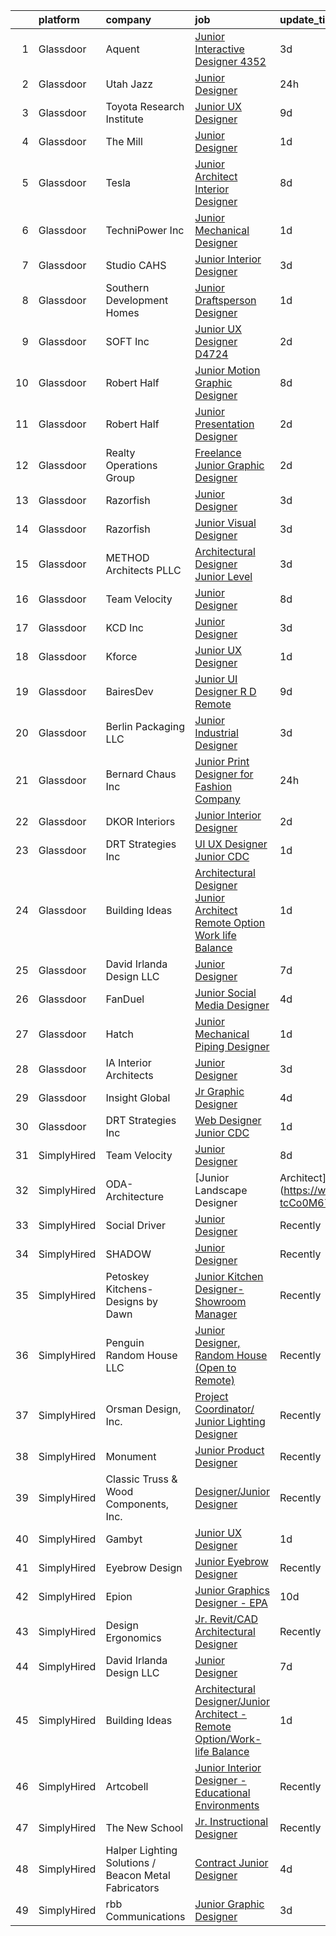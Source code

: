 

|    | platform    | company                                              | job                                                                                                                                                                                                                                                                                                                                                                                                                                                                                                                                                                                                                                                                                                                                                                                                                                                                                                                                                                      | update_time   | location              |
|---:|:------------|:-----------------------------------------------------|:-------------------------------------------------------------------------------------------------------------------------------------------------------------------------------------------------------------------------------------------------------------------------------------------------------------------------------------------------------------------------------------------------------------------------------------------------------------------------------------------------------------------------------------------------------------------------------------------------------------------------------------------------------------------------------------------------------------------------------------------------------------------------------------------------------------------------------------------------------------------------------------------------------------------------------------------------------------------------|:--------------|:----------------------|
|  1 | Glassdoor   | Aquent                                               | [Junior Interactive Designer  4352 ](https://www.glassdoor.com/partner/jobListing.htm?pos=111&ao=1110586&s=58&guid=00000183926507418f9811ee84a35652&src=GD_JOB_AD&t=SR&vt=w&cs=1_8cbd08b0&cb=1664608438414&jobListingId=1008165513680&cpc=3BA4CE39D5B5DEF5&jrtk=3-0-1ge96a1r2is25801-1ge96a1rjim8q800-bf130ab23b83691d--6NYlbfkN0DMrcEu7yrtATojKJA7cEzGQ3FdRGWLh0CZQInL4ECGI9gD0Wolx9R2v-Aex0-GK04wuCgzflPBRkRQfW92hu5bdB7I5i80oD0xKC7ZbT0oWx1mhDK9tT_G3lq83ALv5_npUo_hMljb4KaRsw9wJdbbIoRv6v9BEzOoHSMB09PFnHGyq9c7arbkhbwgXwq0LU5AgcN_Tl6IwFUnOY1zxIfQrfnjqznLI4sikjOPDUyrINFHpEwrN9dD0q9zIVjPtis-IER5X9ATDTtFP93ux94HSnABtSEDUhqYFJ38ZW17Gud0J_gftYiXHKTCuCVB0s7zLXHZ_EZ4dVHjF0AYRB1tT2LP7hi7lxxn8v-exND1X5K4QlVQKr1CPbxUjdTkxZfPx_k23KRZVvpfcdvFnihbf7ekDmFZASPstYwysc2ftzp_-EQRNwEZHUStEZEcV-bRs7Klfkf2xA%3D%3D)                                                                                                                                                     | 3d            | Santa Monica, CA      |
|  2 | Glassdoor   | Utah Jazz                                            | [Junior Designer](https://www.glassdoor.com/partner/jobListing.htm?pos=118&ao=1136043&s=58&guid=00000183926507418f9811ee84a35652&src=GD_JOB_AD&t=SR&vt=w&cs=1_52f85788&cb=1664608438416&jobListingId=1008174859367&jrtk=3-0-1ge96a1r2is25801-1ge96a1rjim8q800-e9707c9f0800f81b-)                                                                                                                                                                                                                                                                                                                                                                                                                                                                                                                                                                                                                                                                                         | 24h           | Salt Lake City, UT    |
|  3 | Glassdoor   | Toyota Research Institute                            | [Junior UX Designer](https://www.glassdoor.com/partner/jobListing.htm?pos=109&ao=1110586&s=58&guid=00000183926507418f9811ee84a35652&src=GD_JOB_AD&t=SR&vt=w&ea=1&cs=1_41881493&cb=1664608438414&jobListingId=1008154395626&cpc=AC285F3A3ECA6BB0&jrtk=3-0-1ge96a1r2is25801-1ge96a1rjim8q800-f67843274f24dfd7--6NYlbfkN0DSgjPPcnEdvoK3uuxfISLALE6pB1FR7YSHOr_tSg5_QGIhoz_2VqUepdcKLBLI_zT8gjyfR1r67aOTbgheK19SQpXGle3g4VY2c30lMRAY4mIgBgEwCLhgJWsabSw76xIdLQzQTrpVtAGGFxggeZHQv2ARMYsVTb7oNmNoJVFJjyIc4Ag7TCw6dfOyo7RENR0b_lTTMetyysJI5VzKnltDWLQRyr4jphbxb8fsERigo8zDhsydfQYoLYa9EQIQ0l1Xz76nJzwWt9XJAFH0bICneM2JTP3x7dLfp3bWu37g6sxAr-0fdzOG4Y_22htG5zHz-Yyx5IzUJZsvkBoX6ay6FZ9-zc-NgcETq-cBhZriw9VFBErPXpexUwqBXBT_9wo2D_Dvf4Q_RC7ab__dY3t__9Q34_WSzReW8wHxwEmv00znemD1fMgg8_V1V61AxGM93DISoX1Tt9nZHD3oypvtIBbuaZ8MdSxivDPyiHL9_iKpijf_vfqzYDRKeaIxRo7MKW9d5D7a2X0yTvThvsdBfLPLKZbj0ejqvzGJ-VJkf19i_x-yUN8edMebwHpuSHg%3D)                                              | 9d            | Los Altos, CA         |
|  4 | Glassdoor   | The Mill                                             | [Junior Designer](https://www.glassdoor.com/partner/jobListing.htm?pos=130&ao=1136043&s=58&guid=00000183926507418f9811ee84a35652&src=GD_JOB_AD&t=SR&vt=w&ea=1&cs=1_d6708704&cb=1664608438416&jobListingId=1008172673054&jrtk=3-0-1ge96a1r2is25801-1ge96a1rjim8q800-1a6e140fb066fe51-)                                                                                                                                                                                                                                                                                                                                                                                                                                                                                                                                                                                                                                                                                    | 1d            | Chicago, IL           |
|  5 | Glassdoor   | Tesla                                                | [Junior Architect   Interior Designer](https://www.glassdoor.com/partner/jobListing.htm?pos=106&ao=1110586&s=58&guid=00000183926507418f9811ee84a35652&src=GD_JOB_AD&t=SR&vt=w&cs=1_d8d31a9c&cb=1664608438413&jobListingId=1008157147737&cpc=8795CF9063CD573D&jrtk=3-0-1ge96a1r2is25801-1ge96a1rjim8q800-baab56ef739f0413--6NYlbfkN0BkX03mv_qGbDFMol2YHqLRvzzvm2LmpzMO_FcYL_FtJlnJTzsjtFTdelRG5HbGrIeCZP9oCSI6IjmtPfiaj1XlVDlKXTdk79O9MqA69GgrhOkpmoaxVkjofgwpyWtxEPX-zC5RzbA9b3UcYY3vSKuaYyofKiHffW3Wu3hWJtqiaDtlNZDyrOjV8iF2aLI5j3uX9SgGKw9RxB3NrQLO7AM1FmoxbruZuuiyP6cyd6NofkF9QExgrOqlsRv8s55_2VTjiRjD8FAqTMFft23g1Cx7NbBjtA3lM1pMgLNLW3w1WZLe-RPh1l3dCGeze8GNB06v8VvwTZZ19Sr8QImlrow8_h1lv234LosSuZS5CHN8Pq-d-DzMTpmpC-L70uhsnGY7DsWd3oq-Vq5-dF1JzzfpqerUAoSaFdzMHbWMbBNXsGNmcJADEAJPSMoftNUBYERDds_XSGTvLHRt7Qpd7aaKkYe4DLsZd6P257GueOhmI-3H_YbtFeVgBG0r0uptJb4%3D)                                                                                                 | 8d            | Austin, TX            |
|  6 | Glassdoor   | TechniPower  Inc                                     | [Junior Mechanical Designer](https://www.glassdoor.com/partner/jobListing.htm?pos=110&ao=1110586&s=58&guid=00000183926507418f9811ee84a35652&src=GD_JOB_AD&t=SR&vt=w&ea=1&cs=1_d755ba49&cb=1664608438415&jobListingId=1008172125132&cpc=2CAED5C921A5F994&jrtk=3-0-1ge96a1r2is25801-1ge96a1rjim8q800-f52e1ccd3b06f414--6NYlbfkN0A7LAYSLqlkLy_r0i5tVNoFSGcucp6jV-tUu2JSK2volzBU0MjrQquixWrco1JNan327eSMvcoMgnNaCX587zSnhLOdXNSXnCSoZ286WFM5B3XZXJRC3uZ9C4nb6d4_lLqZtIRz8_ZMF7qHbcJgsHI1pvOL2ZzHTXEHlHnFKB9JK44jy51IhCc1eBLCRXyxfEAlQt_Z4S6cdZYnT7FAyNUbJpfDkgWQCMDQMG27-Ln9raStkC6LNr3_CiAEV1FE_5QPG9c6dBlfZDCxqJVMjHSwHhm3YQ4IgTE9Narz_U0TxJ6w2pI0DbBHC-tIAQGUbbSCm9oIlIUX-IpZdlIzAHwxdxuR2Q1h5YsEofFerOyxxfQVkoFpHXlHRqypLfAS9YHi7EqY9xVmlgRJU-KyOmXfcAlpfc-urQ7ADfDxQwVsxOQookXkCJs61emNsuunezRdY9yvAP8QFQ_M-JCdzlYb7wnzFHa28yLV9XYhKL6zsrM2eTqpQDxKS9rCAPIkMTVzRC4AuP87VVNWx44Wh4Ium0iIwYl8kcARiZO4avgYufHR7QyAYA_kfzKurxQhpSg%3D)                                      | 1d            | Crestwood, MO         |
|  7 | Glassdoor   | Studio CAHS                                          | [Junior Interior Designer](https://www.glassdoor.com/partner/jobListing.htm?pos=102&ao=1110586&s=58&guid=00000183926507418f9811ee84a35652&src=GD_JOB_AD&t=SR&vt=w&ea=1&cs=1_3c792c47&cb=1664608438412&jobListingId=1008165933467&cpc=853DEF62E69EE75B&jrtk=3-0-1ge96a1r2is25801-1ge96a1rjim8q800-a01a5fd29f97d5c4--6NYlbfkN0DI5hppOxWOBgc174CRcwCmRLsHO3FD312RuL3u3fOfFBm2g3QpF4lgnho_ExlUiGkhkr70htCxpGbDgmcJR9_63K7l6s2u-FTfni3c7wjkBfzyRznSnZAaU-Ca0kRfKpIFXjn1Crtz2B2Yu-4kctoevK_Au9y-5ZC5vwDwulv-simWz9TDG3D9WfyyjwlKQSLy5jtyYOpHIPMndjCM5kbQSmQ92lTTybsCog0uYR_DHHwaZAK19fnQCnm9vks205hA_1ZWsSRYDqj7ECznuRWi0TwVALFITLwJq7m9HTES1586aSKuwgy99J8fmAJzRT-Ks3pa2_iTnAdcnc_QOTVwD3JrVZD3CGi2NfwvlIvdt8vrZd8b5v_Yv19M1l0rCq3s6d7hjAtscdjosmtwN3COvTjrxCjkkdsLLjWTl2Cd2yE1h7oXnCtsen5Bw53RdCV63egAOyUW5RLiLQdtqCAHhVYtkY2K7XBX-xOICVyGhzfyCxvqb_V0NAS-bIFzShySQXZ-kBTCjoLRFtPpObyg)                                                                                      | 3d            | New York, NY          |
|  8 | Glassdoor   | Southern Development Homes                           | [Junior Draftsperson Designer](https://www.glassdoor.com/partner/jobListing.htm?pos=119&ao=1136043&s=58&guid=00000183926507418f9811ee84a35652&src=GD_JOB_AD&t=SR&vt=w&ea=1&cs=1_8efaf568&cb=1664608438416&jobListingId=1008171027254&jrtk=3-0-1ge96a1r2is25801-1ge96a1rjim8q800-e982a287aa41a65c-)                                                                                                                                                                                                                                                                                                                                                                                                                                                                                                                                                                                                                                                                       | 1d            | Charlottesville, VA   |
|  9 | Glassdoor   | SOFT Inc                                             | [Junior UX Designer   D4724](https://www.glassdoor.com/partner/jobListing.htm?pos=123&ao=1136043&s=58&guid=00000183926507418f9811ee84a35652&src=GD_JOB_AD&t=SR&vt=w&ea=1&cs=1_19d6a53e&cb=1664608438416&jobListingId=1008168032948&jrtk=3-0-1ge96a1r2is25801-1ge96a1rjim8q800-abeb21ce7308843c-)                                                                                                                                                                                                                                                                                                                                                                                                                                                                                                                                                                                                                                                                         | 2d            | Remote                |
| 10 | Glassdoor   | Robert Half                                          | [Junior Motion Graphic Designer](https://www.glassdoor.com/partner/jobListing.htm?pos=108&ao=1110586&s=58&guid=00000183926507418f9811ee84a35652&src=GD_JOB_AD&t=SR&vt=w&ea=1&cs=1_04631d28&cb=1664608438414&jobListingId=1008157147369&cpc=3DB599BF2F4828F0&jrtk=3-0-1ge96a1r2is25801-1ge96a1rjim8q800-ffff7d647b1a81a5--6NYlbfkN0CpzDdaQkua3np5pkmj49lKioZwmwxQ-yx5plwbYmV_My3ZZxK2JCK7y7YJJGYa-f7Ofk-uXnkD0wIKNxdKSTDZT-W7LOjtrW30Q5orhBb8K3k0N3yJdeve0q-jqeEkFfrYKhcMVkR1R7r1WDGgTDfvrYUCmR5qUX81GsADdhrptdr2_dHgEajbhS0_7svkBy5-Brcam6gcbZ9V4EgXtFvnx56wS0uFTIxELMk6U9ERxnUOXoPfRvONlLlIbNKeiiD2OHv05fWhBiFsz_iukN5cY4Ro3MyOqZMKuUduR2cZZVHgusuFhe-q-sP7IZHogJpUOiO2_EsFFXVga1EBUqbZhRJn_1_CmVzt-SsptryVHWTumXypzPZf3s9miY5gpKCB_CH8Rq-WwWIco_B0bkl_x4tkX6ytD0us9j6GWjtEkldxTXMqxlwNv5seBpJ4NiPxaLwoY5RzrF_gDCptQQSDAan4cseYKZr_fHrhPXcY39SfcdsVCAYpZuZMUYjLW8VGIVXytbjPt3TuHC7XlVgs20byDCxjvdOVfTQPWINEwz5Df3EQ4mELDvFfwOpQaJjKqxRaoMNSYA%3D%3D)                    | 8d            | Atlanta, GA           |
| 11 | Glassdoor   | Robert Half                                          | [Junior Presentation Designer](https://www.glassdoor.com/partner/jobListing.htm?pos=107&ao=1110586&s=58&guid=00000183926507418f9811ee84a35652&src=GD_JOB_AD&t=SR&vt=w&ea=1&cs=1_8b91844f&cb=1664608438414&jobListingId=1008168671503&cpc=654405A9B1E0A9F5&jrtk=3-0-1ge96a1r2is25801-1ge96a1rjim8q800-308f7e99a017dc66--6NYlbfkN0CpzDdaQkua3np5pkmj49lKioZwmwxQ-yx5plwbYmV_M2CLBDBrPEXoXkIUtnH_BUdKyXGOHUWfS1z6m1mTCDB3uxdQ3oT2-7Ys5I4Y_KQKIia8w3cxVHPT0-8ClwXXzwrimBqfYgDC0CoI8e3TlEsCjb_DP6ORMZS4bFxUkvDVhYzQmjyROInEV7-S-uXXECBCigzrst75YKAEmFC9M4vFRK59jkSMQLTEhrFILhcZ__ZNTXzpQNt9Mbo6GPYOEhs38CTc0J35UwBBUI3P-88DCEfHMHvhSe-P98llMPGLCSfJ9KXzDXosyZX3bxAYOb7ENT2GymNmDfPkzh1krQvUJhQvAPxFNVLN_Sz90j4jUyDW2bXC0M_soLbeq_j04SvAywVXOpRi808Kla_dy3YzaWI_LBMX9wJuxDUlWXNlNradbtMEQ8vxkiHvQJleB1FkAw29vSIfA2uHBuODiGoINlD3A3O2eP9US1OjWSPY7UHNeFs3f4ncXRZU6hXg6myy4GuGtJ35JQ4oZpa3IvBHShORgBXxB_t2FERa7_ySdjtXVy_gbQfy2Cp8f_OTEtY%3D)                                    | 2d            | Chicago, IL           |
| 12 | Glassdoor   | Realty Operations Group                              | [Freelance Junior Graphic Designer](https://www.glassdoor.com/partner/jobListing.htm?pos=129&ao=1136043&s=58&guid=00000183926507418f9811ee84a35652&src=GD_JOB_AD&t=SR&vt=w&ea=1&cs=1_0fe70cec&cb=1664608438416&jobListingId=1008168187709&jrtk=3-0-1ge96a1r2is25801-1ge96a1rjim8q800-49a1ea0689eba6bf-)                                                                                                                                                                                                                                                                                                                                                                                                                                                                                                                                                                                                                                                                  | 2d            | New York, NY          |
| 13 | Glassdoor   | Razorfish                                            | [Junior Designer](https://www.glassdoor.com/partner/jobListing.htm?pos=120&ao=1136043&s=58&guid=00000183926507418f9811ee84a35652&src=GD_JOB_AD&t=SR&vt=w&ea=1&cs=1_b50cf1d9&cb=1664608438416&jobListingId=1008166898623&jrtk=3-0-1ge96a1r2is25801-1ge96a1rjim8q800-4aa714da4fa2560f-)                                                                                                                                                                                                                                                                                                                                                                                                                                                                                                                                                                                                                                                                                    | 3d            | Atlanta, GA           |
| 14 | Glassdoor   | Razorfish                                            | [Junior Visual Designer](https://www.glassdoor.com/partner/jobListing.htm?pos=126&ao=1136043&s=58&guid=00000183926507418f9811ee84a35652&src=GD_JOB_AD&t=SR&vt=w&ea=1&cs=1_760f910d&cb=1664608438416&jobListingId=1008166898636&jrtk=3-0-1ge96a1r2is25801-1ge96a1rjim8q800-db7cd868775f5121-)                                                                                                                                                                                                                                                                                                                                                                                                                                                                                                                                                                                                                                                                             | 3d            | Miami, FL             |
| 15 | Glassdoor   | METHOD Architects  PLLC                              | [Architectural Designer   Junior Level](https://www.glassdoor.com/partner/jobListing.htm?pos=103&ao=1110586&s=58&guid=00000183926507418f9811ee84a35652&src=GD_JOB_AD&t=SR&vt=w&ea=1&cs=1_47f5d646&cb=1664608438412&jobListingId=1008165302403&cpc=F5E96E35A1725171&jrtk=3-0-1ge96a1r2is25801-1ge96a1rjim8q800-f9dce6c78ba47d22--6NYlbfkN0CO3DEfAY9A68AIVwcxeRGvQUfeLcLgbZIyCfLEHxv2SRUguGQXX01tUzENjghuhaQHQuA7KkMCqbvHtt6pqHIQQT6og5MPzlZ_kzal7oTMeoRhvxRx0zTISGet1tqd_zCozlq_F1wPdSktW57OBvqQPerhuNmfKO-sVgu6iaFQ-nnb0RbS8hEShM3_Stgp9dUCmua-THwHjr4h3P83qOzFiudLihBB-NEMfx0ojQGOfxj1Hx6WrstJqDe7_K5QFBNcqsuIKBM6Yykn_8ubmX2zcXhu1qscGNfWiEqh4S7JssNtBT84b_7Wv3v93lL1qXyepQ90w59Hb7I4EKBQxcvi7e7WAP78wO5ezMZBZGUC1OJ0pzR1l5q2tGs_wHORk0diUf7D5hxXPzAPNfx2iTJjOUIz5Efbox5NHg1Z_4-bPRFlGqsyEJSXsU3trQrH5X-qbSSQy4l6VPYQNNL9lraCBcls4CkFIrXcLuyBc7fiEJ9GPCIDdHDCFdubgGqTYvcFxFtow02gdg%3D%3D)                                                                             | 3d            | New York, NY          |
| 16 | Glassdoor   | Team Velocity                                        | [Junior Designer](https://www.glassdoor.com/partner/jobListing.htm?pos=117&ao=1136043&s=58&guid=00000183926507418f9811ee84a35652&src=GD_JOB_AD&t=SR&vt=w&ea=1&cs=1_9e241354&cb=1664608438416&jobListingId=1008156664488&jrtk=3-0-1ge96a1r2is25801-1ge96a1rjim8q800-158a96fec4a60011-)                                                                                                                                                                                                                                                                                                                                                                                                                                                                                                                                                                                                                                                                                    | 8d            | Remote                |
| 17 | Glassdoor   | KCD  Inc                                             | [Junior Designer](https://www.glassdoor.com/partner/jobListing.htm?pos=127&ao=1136043&s=58&guid=00000183926507418f9811ee84a35652&src=GD_JOB_AD&t=SR&vt=w&ea=1&cs=1_fc622296&cb=1664608438416&jobListingId=1008166297498&jrtk=3-0-1ge96a1r2is25801-1ge96a1rjim8q800-a6248765106b541b-)                                                                                                                                                                                                                                                                                                                                                                                                                                                                                                                                                                                                                                                                                    | 3d            | New York, NY          |
| 18 | Glassdoor   | Kforce                                               | [Junior UX Designer](https://www.glassdoor.com/partner/jobListing.htm?pos=113&ao=1110586&s=58&guid=00000183926507418f9811ee84a35652&src=GD_JOB_AD&t=SR&vt=w&cs=1_ed747c36&cb=1664608438415&jobListingId=1008171475806&cpc=8795CF9063CD573D&jrtk=3-0-1ge96a1r2is25801-1ge96a1rjim8q800-4a452bcb5cd9e192--6NYlbfkN0C5IatSLh_Ak1q39eQQoPIxD737RW9NeiYGvIRXkrLjEBkC4LI6KweFWWPiS1PvvlwxA2m4CamoTgepIAcWS80dPYAlTDVotPDnTeOmZ3__NdUJMpsQ3s7hqh9LKGbit0-us6r01nDV-_8hIfKReOSUzPHKs3LRX9K02WsIylTwfHQWjxcy5Y7BRJdyJ7yIF_0a9bBghTQ0_kgSYA-FbsKD_XmD8nckvS4qRRvLOB1t-9e8eufHqrXTvqiegNkK5fz4F2B5s9oZewXs2uWECWPf937XMVSdH_heJDfuuUUOzgEdWGZpCg8Ti65Fzs3pNauLt1cAV77zmvqM_c2RUSeRi8Ve8GmoHn1h0OOX5iMc-uDzTtzuxQswoWrFnoOyAx2bv17rkResu_R9bjylxyvbSWovT0-bfzXrLoX178OgA3hJenYdpql2IuyTZ5-nqfDRZyrZLOb4oQds6oz2sMdZtObRsZeBDlr9Q0qYXE7nO5Mdw9Ift20KiZB2MmSTKCDqqq5L37Ua3KxRAYJtBUnCmBWvJxMR-D3TNWyayk5ww1H3kN2lzLYUEfAek49dVXVIdhH0PWRiZFZNpAUpqIkQxwIyEXYwdlWHDtjsPzGwU0sNQbgAHqf_) | 1d            | Wellesley Hills, MA   |
| 19 | Glassdoor   | BairesDev                                            | [Junior UI Designer   R D   Remote](https://www.glassdoor.com/partner/jobListing.htm?pos=101&ao=1110586&s=58&guid=00000183926507418f9811ee84a35652&src=GD_JOB_AD&t=SR&vt=w&cs=1_ab443536&cb=1664608438411&jobListingId=1008153488457&cpc=8795CF9063CD573D&jrtk=3-0-1ge96a1r2is25801-1ge96a1rjim8q800-22334d203f101bca--6NYlbfkN0BfEGkshao4EhrCCf7LYqKO8VNtf9vkQrewuI3DmTR_-G3zJxSBeo1ORWaJUaUR2cJI3o73wb8YKaLcgKq9WK8IYI59m15eV8vcglsZZ7ypdJc15E26d6NhZag-UM6mUgzEdNHISO5vO8yL995Y577DP1X9IU0A_Gw2Cg4aVT9LV57Img9aGja1_LlZ9gMD-3V-MCZTd55mEhNVHfdcbkwuQ8T7XoD7aRjdBFmloWcJhM6onRyGAhw3SxVHT8DbEsOL0aXixLpsd2i96Bi8VpGyWl9l5SRLDWkgayIUSrsP30ZyqqBK7QX53ErsxUR8H_51jVDnqGp8iOsG0EsttDCn0HZIqIsqUUEt2FwVc7B-SVA4MbUXNPgGfi47ewhyroDc-WVnM3aYl3fYWg3xgd-NqN0QcFgSZYdaOXo4FjOdepc2qv4EPRN36oAO34f-Mbr51mCgrf0nin_Y3ycsGNiya9qW960ME6PCiN_lXXQHtdDFr480r7PoxTpOMmYGQgF650tl2-a4XxVMdZeErCh-EkpBQkXpSi2uQL5lzUwbt1pWBeGeeED2z7HycD9mim_pcykpc3W0jA%3D%3D)                      | 9d            | Colon, PA             |
| 20 | Glassdoor   | Berlin Packaging LLC                                 | [Junior Industrial Designer](https://www.glassdoor.com/partner/jobListing.htm?pos=128&ao=1136043&s=58&guid=00000183926507418f9811ee84a35652&src=GD_JOB_AD&t=SR&vt=w&ea=1&cs=1_6b27d9bb&cb=1664608438416&jobListingId=1008166652475&jrtk=3-0-1ge96a1r2is25801-1ge96a1rjim8q800-e863ae2b3fa29e71-)                                                                                                                                                                                                                                                                                                                                                                                                                                                                                                                                                                                                                                                                         | 3d            | Chicago, IL           |
| 21 | Glassdoor   | Bernard Chaus Inc                                    | [Junior Print Designer for Fashion Company](https://www.glassdoor.com/partner/jobListing.htm?pos=125&ao=1136043&s=58&guid=00000183926507418f9811ee84a35652&src=GD_JOB_AD&t=SR&vt=w&ea=1&cs=1_1a5f5e14&cb=1664608438416&jobListingId=1008174856793&jrtk=3-0-1ge96a1r2is25801-1ge96a1rjim8q800-ee25163606fae2f3-)                                                                                                                                                                                                                                                                                                                                                                                                                                                                                                                                                                                                                                                          | 24h           | New York, NY          |
| 22 | Glassdoor   | DKOR Interiors                                       | [Junior Interior Designer](https://www.glassdoor.com/partner/jobListing.htm?pos=104&ao=1110586&s=58&guid=00000183926507418f9811ee84a35652&src=GD_JOB_AD&t=SR&vt=w&ea=1&cs=1_7a96b0c1&cb=1664608438412&jobListingId=1008168602769&cpc=92BEE8AC7E71C1CB&jrtk=3-0-1ge96a1r2is25801-1ge96a1rjim8q800-7d10ec3dfed0c399--6NYlbfkN0BdDHiSlq2TKVYTvK036ioTcRDjelCKzvFOpLFiF--0iQINAXGaiXW9TH3WxJSe_iLF_pBjypbweXkrclOfpm2-Gv5jng1UGLR1iNPXSJiSiTBuvC3NpIskFo6rr8Ik6q4swSvvUCiIVbg5pA1Qxp_WqrHwhyizCtNEi0xgKQlBLqAz1KgW6kIsongKQdMSDkIBkjhrLF7TOESog1gew2ezq-0fDomJGYItTimtzgpcs0-csaso67Wt33LW-jO3Iry6FJMmkvFWiyM5Ng2W_EtON5gdvuOHYf-o0wzMA7y-V48FYoHyjw7Trg8kPSSi7hKsv-Qc2_XbU0h8bgXdPotjXfKQHXd-cCzGB8pCRxmTE6tox5j8RSWYmRGUAXvN8iokHRKQ1Z6Bt8he_kI_e-5GRwEoCREITiG1n9MPtYaXiFk_iTZeR5xG8aVLxV_glX1PDiyHiuMLfskp4HHPL4yalRIX36HtNk8SisqYlFddsoXHI3etE2wNMDdsjNkRHCDc4wv7f_dO4tViPf3SHFSB)                                                                                      | 2d            | North Miami Beach, FL |
| 23 | Glassdoor   | DRT Strategies  Inc                                  | [UI UX Designer   Junior  CDC ](https://www.glassdoor.com/partner/jobListing.htm?pos=122&ao=1136043&s=58&guid=00000183926507418f9811ee84a35652&src=GD_JOB_AD&t=SR&vt=w&ea=1&cs=1_0d85689e&cb=1664608438416&jobListingId=1008172109667&jrtk=3-0-1ge96a1r2is25801-1ge96a1rjim8q800-4f0727998002c8f8-)                                                                                                                                                                                                                                                                                                                                                                                                                                                                                                                                                                                                                                                                      | 1d            | Remote                |
| 24 | Glassdoor   | Building Ideas                                       | [Architectural Designer Junior Architect   Remote Option Work life Balance](https://www.glassdoor.com/partner/jobListing.htm?pos=105&ao=1110586&s=58&guid=00000183926507418f9811ee84a35652&src=GD_JOB_AD&t=SR&vt=w&ea=1&cs=1_b5d1e7bc&cb=1664608438413&jobListingId=1008171437008&cpc=E773D000C9BC26FA&jrtk=3-0-1ge96a1r2is25801-1ge96a1rjim8q800-219b57044d28879b--6NYlbfkN0BoeN8o2TtYIymYcGb3iHz_h7Kekt3ZVqOBcUvSGCcqparWjHNWVZZeWm_o72GM03fkO-FISpGjvi4pdg0b0qwW4F72u2hYhog7KeZh5pias19Rn4o8jGfQIOtxJheQWe-xaLrRfQU2ZbBuQctM44gLQG6MR5PCtcJMpquPKL3utDUq2MH-VfxrdwcE7Lro0mAqNlcOT6t2WARFxvQVjpRW-1BgIIxKSzic9RVNa8sNEjOkRgLcdyD6QAp-hVDBCMPKDTpq5RjSocAULrHWqjSx0uPXObQ2bEV0n9L6vTExBe1d9yWl5pAWRcMGI7R7umFjkGpx0CJqik9GBXAGlOijcd6LJMH71I8R1VJ8h-H-RW29FNCqFOUui4ZmKLigYeagabGywspRHcNJqilhnpbqU1SOLQog_Jk8jXNPZE_uidxrB3rscRK9rJQCzDVP7i1ZE6cL14iWl1gSVoGBXAgG7v-DHcNCANgKOP8lrkojW9AhmEUVLoIzEofuXsgEdsw%3D)                                                       | 1d            | Nashville, TN         |
| 25 | Glassdoor   | David Irlanda Design LLC                             | [Junior Designer](https://www.glassdoor.com/partner/jobListing.htm?pos=116&ao=1136043&s=58&guid=00000183926507418f9811ee84a35652&src=GD_JOB_AD&t=SR&vt=w&ea=1&cs=1_e42c6836&cb=1664608438415&jobListingId=1008158917300&jrtk=3-0-1ge96a1r2is25801-1ge96a1rjim8q800-ebe0bb29279e129c-)                                                                                                                                                                                                                                                                                                                                                                                                                                                                                                                                                                                                                                                                                    | 7d            | Remote                |
| 26 | Glassdoor   | FanDuel                                              | [Junior Social Media Designer](https://www.glassdoor.com/partner/jobListing.htm?pos=124&ao=1136043&s=58&guid=00000183926507418f9811ee84a35652&src=GD_JOB_AD&t=SR&vt=w&ea=1&cs=1_d56d4608&cb=1664608438416&jobListingId=1008163379437&jrtk=3-0-1ge96a1r2is25801-1ge96a1rjim8q800-29fe9865ee9d28d6-)                                                                                                                                                                                                                                                                                                                                                                                                                                                                                                                                                                                                                                                                       | 4d            | New York, NY          |
| 27 | Glassdoor   | Hatch                                                | [Junior Mechanical Piping Designer](https://www.glassdoor.com/partner/jobListing.htm?pos=115&ao=1136043&s=58&guid=00000183926507418f9811ee84a35652&src=GD_JOB_AD&t=SR&vt=w&cs=1_8b87953d&cb=1664608438415&jobListingId=1008171137802&jrtk=3-0-1ge96a1r2is25801-1ge96a1rjim8q800-ba3b91ef67be917a-)                                                                                                                                                                                                                                                                                                                                                                                                                                                                                                                                                                                                                                                                       | 1d            | Tampa, FL             |
| 28 | Glassdoor   | IA Interior Architects                               | [Junior Designer](https://www.glassdoor.com/partner/jobListing.htm?pos=114&ao=1136043&s=58&guid=00000183926507418f9811ee84a35652&src=GD_JOB_AD&t=SR&vt=w&cs=1_6464fbd7&cb=1664608438415&jobListingId=1008165466941&jrtk=3-0-1ge96a1r2is25801-1ge96a1rjim8q800-c1d2272b45c1ee1b-)                                                                                                                                                                                                                                                                                                                                                                                                                                                                                                                                                                                                                                                                                         | 3d            | Washington, DC        |
| 29 | Glassdoor   | Insight Global                                       | [Jr  Graphic Designer](https://www.glassdoor.com/partner/jobListing.htm?pos=112&ao=1110586&s=58&guid=00000183926507418f9811ee84a35652&src=GD_JOB_AD&t=SR&vt=w&cs=1_2c44e71d&cb=1664608438415&jobListingId=1008162458442&cpc=8795CF9063CD573D&jrtk=3-0-1ge96a1r2is25801-1ge96a1rjim8q800-d767bc3097eb399e--6NYlbfkN0BKkHZu3wF05EeDimN_p6sYpKCMArvwa95YdH7UpkaBCqc7l59Erwqc8Yvg6DzED67yDftHDyXDxtStM-63vypcu3ysLAujxhjq_BC53BwsYqxU3MEtvddpnBZAPaq05Vx8pLErMlIHuKg2YJYtWfgIWiepKMd5hxdxSBkV4BmDnIA17iLLgm9kwgv1BFSf8LRox-_DGe0MfF51IpNnWECeIw1zXxtjWfHtMHa2d4f1SZTGh63MtvP5hyPA0bvqXuFyJTzdaS-Wx2vcKr1RIqO7TBf96lhdR061mSzl3qsfZ_SMN5DT1ZupUVwLkSag229bLqunWVBP8eJRw_zBvXc2cApGNvvcZmUIpron44EsAQDMZLSin8Dl9JIcScKw0W_Aahd1ofVvUal8X3safA-w5uEsvTr-k4LFEpHidydphUMJJnmehpng4Sl573IYZmiY9ZLSh1TNpLswoIprhvmYm4o6eE-zS2WMBBjpweTNig%3D%3D)                                                                                                                                   | 4d            | Stamford, CT          |
| 30 | Glassdoor   | DRT Strategies  Inc                                  | [Web Designer   Junior  CDC ](https://www.glassdoor.com/partner/jobListing.htm?pos=121&ao=1136043&s=58&guid=00000183926507418f9811ee84a35652&src=GD_JOB_AD&t=SR&vt=w&ea=1&cs=1_4e193c15&cb=1664608438416&jobListingId=1008172109669&jrtk=3-0-1ge96a1r2is25801-1ge96a1rjim8q800-5ee42a531f4cdbb5-)                                                                                                                                                                                                                                                                                                                                                                                                                                                                                                                                                                                                                                                                        | 1d            | Remote                |
| 31 | SimplyHired | Team Velocity                                        | [Junior Designer](https://www.simplyhired.com/job/sEBKX6T3LWHxGCzkGvfEOfbV34cLFky3FMq-zwVEgitp-90KjPNDJA?q=junior+designer)                                                                                                                                                                                                                                                                                                                                                                                                                                                                                                                                                                                                                                                                                                                                                                                                                                              | 8d            | Remote                |
| 32 | SimplyHired | ODA-Architecture                                     | [Junior Landscape Designer | Architect](https://www.simplyhired.com/job/aSBGM9YL85IxQqIRWGfRHh5WAjr01Ik-tcCo0M67lKJ8LvfbB_yWNg?q=junior+designer)                                                                                                                                                                                                                                                                                                                                                                                                                                                                                                                                                                                                                                                                                                                                                                                                                        | Recently      | New York, NY          |
| 33 | SimplyHired | Social Driver                                        | [Junior Designer](https://www.simplyhired.com/job/jayCTDXw485MFUURTrVNur_c94YRmH1dU1kRlipXN2-r2XALCVlAsA?q=junior+designer)                                                                                                                                                                                                                                                                                                                                                                                                                                                                                                                                                                                                                                                                                                                                                                                                                                              | Recently      | Bellingham, WA        |
| 34 | SimplyHired | SHADOW                                               | [Junior Designer](https://www.simplyhired.com/job/agjV5-y7l0QccSCnq658GZwD0W9D72p0vH3jw7aFomUueqQec7xVvQ?q=junior+designer)                                                                                                                                                                                                                                                                                                                                                                                                                                                                                                                                                                                                                                                                                                                                                                                                                                              | Recently      | New York, NY          |
| 35 | SimplyHired | Petoskey Kitchens- Designs by Dawn                   | [Junior Kitchen Designer- Showroom Manager](https://www.simplyhired.com/job/bBgCganqxhHUWIHHbG6LIz2kj7TjXarug96hiSAewXa31mDSMjPzGg?q=junior+designer)                                                                                                                                                                                                                                                                                                                                                                                                                                                                                                                                                                                                                                                                                                                                                                                                                    | Recently      | Petoskey, MI          |
| 36 | SimplyHired | Penguin Random House LLC                             | [Junior Designer, Random House (Open to Remote)](https://www.simplyhired.com/job/YO9cGOA5iSYWX3EyHHyLnAzMZHKBXbpadUeaCXhwzvjdv53khg9dPA?q=junior+designer)                                                                                                                                                                                                                                                                                                                                                                                                                                                                                                                                                                                                                                                                                                                                                                                                               | Recently      | New York, NY          |
| 37 | SimplyHired | Orsman Design, Inc.                                  | [Project Coordinator/ Junior Lighting Designer](https://www.simplyhired.com/job/qeQqXzlfGbdfRBO0FwavW7yHx-gXlxjpMQ_3AE20XIiM4fiojX-q9Q?q=junior+designer)                                                                                                                                                                                                                                                                                                                                                                                                                                                                                                                                                                                                                                                                                                                                                                                                                | Recently      | Southampton, NY       |
| 38 | SimplyHired | Monument                                             | [Junior Product Designer](https://www.simplyhired.com/job/zeN9YpatO9K8WxNwfrTYGguhibeSZT1zk-8SOd3Mq7fqlQl9-e6JEA?q=junior+designer)                                                                                                                                                                                                                                                                                                                                                                                                                                                                                                                                                                                                                                                                                                                                                                                                                                      | Recently      | New York, NY          |
| 39 | SimplyHired | Classic Truss & Wood Components, Inc.                | [Designer/Junior Designer](https://www.simplyhired.com/job/FGqsakCnujAqK9zJ0Rb0LjxcM6RXSGOEWIGiN4Zx0Ovay5aTpq7k7Q?q=junior+designer)                                                                                                                                                                                                                                                                                                                                                                                                                                                                                                                                                                                                                                                                                                                                                                                                                                     | Recently      | Clarksville, IN       |
| 40 | SimplyHired | Gambyt                                               | [Junior UX Designer](https://www.simplyhired.com/job/PeP8OXCSlyxZIj7G2dI8hFdD_JTBDoeC0Vw3qXGQ5u9KhSOt6vAE1A?q=junior+designer)                                                                                                                                                                                                                                                                                                                                                                                                                                                                                                                                                                                                                                                                                                                                                                                                                                           | 1d            | Ann Arbor, MI         |
| 41 | SimplyHired | Eyebrow Design                                       | [Junior Eyebrow Designer](https://www.simplyhired.com/job/uLvlgFrm0bEee2QNcOwhh4YZ4-i4pRM1YFgFekILNF9LEMBoeW7Sww?q=junior+designer)                                                                                                                                                                                                                                                                                                                                                                                                                                                                                                                                                                                                                                                                                                                                                                                                                                      | Recently      | Miami, FL             |
| 42 | SimplyHired | Epion                                                | [Junior Graphics Designer - EPA](https://www.simplyhired.com/job/SJ_ulI1gGXqOKHH5FH5MMFpM9pCiTHKBK78odMbWAzl_0uWToOoQgw?q=junior+designer)                                                                                                                                                                                                                                                                                                                                                                                                                                                                                                                                                                                                                                                                                                                                                                                                                               | 10d           | Remote                |
| 43 | SimplyHired | Design Ergonomics                                    | [Jr. Revit/CAD Architectural Designer](https://www.simplyhired.com/job/vALSwbc074iJ6CuqZVpoNo7oxSbm0chbGHQEoIWHTRW4m4zjbnB2iA?q=junior+designer)                                                                                                                                                                                                                                                                                                                                                                                                                                                                                                                                                                                                                                                                                                                                                                                                                         | Recently      | Fall River, MA        |
| 44 | SimplyHired | David Irlanda Design LLC                             | [Junior Designer](https://www.simplyhired.com/job/uoSEOBEP3W8KgUEM8eWtrSo25J9ndAApvEOhSyRGPOeDRTo_89m4vg?q=junior+designer)                                                                                                                                                                                                                                                                                                                                                                                                                                                                                                                                                                                                                                                                                                                                                                                                                                              | 7d            | Remote                |
| 45 | SimplyHired | Building Ideas                                       | [Architectural Designer/Junior Architect - Remote Option/Work-life Balance](https://www.simplyhired.com/job/ka5Z0KBQYE6VqxK09CYBdINXsgvz1MF85HDeQniR7lJDqpyv3FInzA?q=junior+designer)                                                                                                                                                                                                                                                                                                                                                                                                                                                                                                                                                                                                                                                                                                                                                                                    | 1d            | Nashville, TN         |
| 46 | SimplyHired | Artcobell                                            | [Junior Interior Designer - Educational Environments](https://www.simplyhired.com/job/DTRFNYBA46Wn__VB0e4eIxe3E_YeS223mCzhRwNwt-FoQKeE9yXjzg?q=junior+designer)                                                                                                                                                                                                                                                                                                                                                                                                                                                                                                                                                                                                                                                                                                                                                                                                          | Recently      | Temple, TX            |
| 47 | SimplyHired | The New School                                       | [Jr. Instructional Designer](https://www.simplyhired.com/job/nb_9hXsOjR7gDQjD9zH_gHGiOWc3nCqGXTNsyYe-TGNDFOrmTc_OLw?q=junior+designer)                                                                                                                                                                                                                                                                                                                                                                                                                                                                                                                                                                                                                                                                                                                                                                                                                                   | Recently      | Remote                |
| 48 | SimplyHired | Halper Lighting Solutions / Beacon Metal Fabricators | [Contract Junior Designer](https://www.simplyhired.com/job/eW6zmdfitG4Vs51YVy894s_qDjJBjTgNcI1szQ2lKlgJxxgmWaqgHA?q=junior+designer)                                                                                                                                                                                                                                                                                                                                                                                                                                                                                                                                                                                                                                                                                                                                                                                                                                     | 4d            | Cleveland, OH         |
| 49 | SimplyHired | rbb Communications                                   | [Junior Graphic Designer](https://www.simplyhired.com/job/d3ZcKelJ-pcYNxYcSTPBsBYEc2Y9HTbYBxacHbx3fxhPK_4CEfKF2A?q=junior+designer)                                                                                                                                                                                                                                                                                                                                                                                                                                                                                                                                                                                                                                                                                                                                                                                                                                      | 3d            | Remote                |